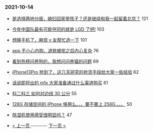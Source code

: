 ### 2021-10-14 
- [是选择两地分居，媳妇回家带孩子？还是继续和我一起留着北京？](https://www.v2ex.com/t/807695) 121
- [今年中国队最有可能夺冠的就是 LGD 了吧!](https://www.v2ex.com/t/807699) 103
- [想换手机了，麻烦 v 友帮忙选一下](https://www.v2ex.com/t/807723) 101
- [app 不小心内购，退款被拒之后内心复杂](https://www.v2ex.com/t/807632) 76
- [看到热榜问养狗的，我想问问养猫的问题](https://www.v2ex.com/t/807702) 69
- [iPhone13Pro 抢到了，这几天研究的抢货手段给大家一些经验](https://www.v2ex.com/t/807729) 62
- [话说即将出的 m1x 大家准备通过什么渠道购买](https://www.v2ex.com/t/807701) 61
- [科二科三 如何对边线 30 公分](https://www.v2ex.com/t/807755) 55
- [128G 存储空间的 iPhone 够用么。。。要不要上 256G.。。。](https://www.v2ex.com/t/807772) 50
- [除湿机使用感受很明显吗？](https://www.v2ex.com/t/807708) 47 

- [ < 上一页 ](https://github.com/able8/v2ex-hot-record/blob/master/2021-10-13.md) -------- [ 下一页 > ](https://github.com/able8/v2ex-hot-record/blob/master/2021-10-15.md)